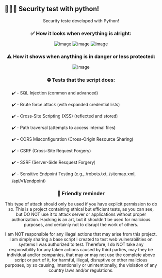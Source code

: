 ## 👨🏽‍💻 Security test with python!

<div align="center">
  <p>Security teste developed with Python!</p>

  ### ✅ How it looks when everything is alright:
  ![image](https://github.com/user-attachments/assets/108227d2-fb4a-49f0-b4ea-a9cb2ee970e7)
  ![image](https://github.com/user-attachments/assets/6c2a144f-cca3-4248-b1a0-85ff6ce0a63c)
  ![image](https://github.com/user-attachments/assets/06a03103-378b-4dda-85fb-ec6fbe979fb5)

  ### ⚠️ How it shows when anything is in danger or less protected:
  ![image](https://github.com/user-attachments/assets/5fe449a3-1f32-41ab-9b4a-20002c6af681)

  ### ⛔ Tests that the script does:
  
</div>

<div align="left">
  <ul>
    ✔️ - SQL Injection (common and advanced)
  </ul>
  <ul>
    ✔️ - Brute force attack (with expanded credential lists)
  </ul>
  <ul>
    ✔️ - Cross-Site Scripting (XSS) (reflected and stored)
  </ul>
  <ul>
    ✔️ - Path traversal (attempts to access internal files)
  </ul>
  <ul>
    ✔️ - CORS Misconfiguration (Cross-Origin Resource Sharing)
  </ul>
  <ul>
    ✔️ - CSRF (Cross-Site Request Forgery)
  </ul>
  <ul>
    ✔️ - SSRF (Server-Side Resquest Forgery)
  </ul>
  <ul>
    ✔️ - Sensitive Endpoint Testing (e.g., /robots.txt, /sitemap.xml, /api/v1/endpoint)
  </ul>
</div>

<div align="center">
  
  ### 🛑 Friendly reminder

  <p>This type of attack should only be used if you have explicit permission to do so. This is a project containing ethical but efficient tests, as you can see, but DO NOT use it to attack server or applications without proper authorization. Hacking is an art, but it shouldn't be used for malicious purposes, and certainly not to disrupt the work of others.</p>
  <p>I am NOT responsible for any illegal actions that may arise from this project. I am simply sharing a base script I created to test web vulnerabilities on systems I was authorized to test. Therefore, I do NOT take any responsibility for any taken actions caused by third parties, may they be individual and/or companies, that may or may not use the complete above script or part of it, for harmful, illegal, disruptive or other malicious purposes, by so causing, intentionally or unintentionally, the violation of any country laws and/or regulations.</p>

</div>
